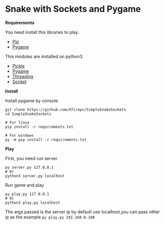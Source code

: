# Snake with Sockets and Pygame

**Requirements**

You need install this libraries to play.

- [Pip](https://pypi.org/)
- [Pygame](https://github.com/pygame/pygame)

This modules are installed on python3
- [Pickle](https://docs.python.org/3/library/pickle.html)
- [Pygame](http://localhost/)
- [Threading](https://docs.python.org/3/library/threading.html)
- [Socket](https://docs.python.org/3/library/socket.html)



**Install**

Install pygame by console.

```shell
git clone https://github.com/Xfirepc/SimpleSnakeSockets
cd SimpleSnakeSockets

# For linux
pip install -r requirements.txt

# For windows
py -m pip install -r requirements.txt

```


**Play**

First, you need run server.

```shell
py server.py 127.0.0.1
# Or
python3 server.py localhost

```
Run game and play

```shell
py play.py 127.0.0.1
# Or
python3 play.py localhost

```
The args passed is the server ip by default use localhost,you can pass other ip as the example ```py play.py 192.168.0.100``` 